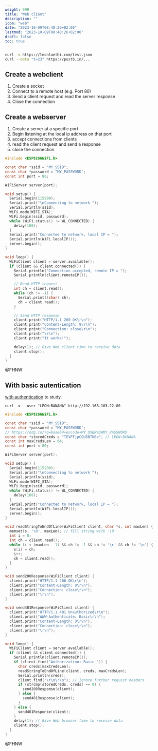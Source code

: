 ```yaml
---
weight: 999
title: "Web client"
description: ""
icon: "web"
date: "2023-10-09T08:48:26+02:00"
lastmod: "2023-10-09T08:48:26+02:00"
draft: false
toc: true
---
```


```bash
curl -v https://leonluethi.com/test.json
curl --data "t=23" https://postb.in/...
```

## Create a webclient

1. Create a socket
2. Connect to a remote host (e.g. Port 80)
3. Send a client request and read the server response
4. Close the connection

## Create a webserver

1. Create a server at a specific port
2. Begin listening at the local ip address on that port
3. accept connections from clients
4. read the client request and send a response
5. close the connection

```C
#include <ESP8266WiFi.h>

const char *ssid = "MY_SSID"; 
const char *password = "MY_PASSWORD";
const int port = 80;

WiFiServer server(port);

void setup() {
  Serial.begin(115200);
  Serial.print("\nConnecting to network ");
  Serial.println(ssid);
  WiFi.mode(WIFI_STA);
  WiFi.begin(ssid, password);
  while (WiFi.status() != WL_CONNECTED) {
    delay(100);
  }
  Serial.print("Connected to network, local IP = "); 
  Serial.println(WiFi.localIP());
  server.begin();
}

void loop() {
  WiFiClient client = server.available();
  if (client && client.connected()) {
    Serial.println("Connection accepted, remote IP = ");
    Serial.println(client.remoteIP());

    // Read HTTP request
    int ch = client.read();
    while (ch != -1) {
      Serial.print((char) ch);
      ch = client.read();
    }

    // Send HTTP response
    client.print("HTTP/1.1 200 OK\r\n");
    client.print("Content-Length: 9\r\n");
    client.print("Connection: close\r\n");
    client.print("\r\n");
    client.print("It works!");

    delay(1); // Give Web client time to receive data
    client.stop();
  }
}
```
@FHNW

## With basic autentication

[with authentication](https://github.com/tamberg/fhnw-iot/blob/master/04/Arduino/ESP8266_WebServerSecureBasicAuth/ESP8266_WebServerSecureBasicAuth.ino) to study.

`curl -v --user "LEON:BANANA" http://192.168.103.22:80`

```C
#include <ESP8266WiFi.h>

const char *ssid = "MY_SSID"; 
const char *password = "MY_PASSWORD";
// https://ddg.co/?q=base64+encode+MY_USER%3AMY_PASSWORD
const char *storedCreds = "TEVPTjpCQU5BTkE="; // LEON:BANANA
const int maxCredsLen = 64;
const int port = 80;

WiFiServer server(port);

void setup() {
  Serial.begin(115200);
  Serial.print("\nConnecting to network ");
  Serial.println(ssid);
  WiFi.mode(WIFI_STA);
  WiFi.begin(ssid, password);
  while (WiFi.status() != WL_CONNECTED) {
    delay(100);
  }
  Serial.print("Connected to network, local IP = "); 
  Serial.println(WiFi.localIP());
  server.begin();
}

void readStringToEndOfLine(WiFiClient client, char *s, int maxLen) {
  memset(s, '\0', maxLen); // fill string with '\0'
  int i = 0;
  int ch = client.read();
  while (i < (maxLen - 1) && ch != -1 && ch != '\r' && ch != '\n') {
    s[i] = ch;
    i++;
    ch = client.read();
  }
}

void send200Response(WiFiClient client) {
  client.print("HTTP/1.1 200 OK\r\n");
  client.print("Content-Length: 0\r\n");
  client.print("Connection: close\r\n");
  client.print("\r\n");
}

void send401Response(WiFiClient client) {
  client.print("HTTP/1.1 401 Unauthorized\r\n");
  client.print("WWW-Authenticate: Basic\r\n");
  client.print("Content-Length: 0\r\n");
  client.print("Connection: close\r\n");
  client.print("\r\n");
}

void loop() {
  WiFiClient client = server.available();
  if (client && client.connected()) {
    Serial.println(client.remoteIP());
    if (client.find("Authorization: Basic ")) {
      char creds[maxCredsLen];
      readStringToEndOfLine(client, creds, maxCredsLen);
      Serial.println(creds);
      client.find("\r\n\r\n"); // Ignore further request headers
      if (strcmp(storedCreds, creds) == 0) {
        send200Response(client);
      } else {
        send401Response(client);
      }
    } else {
      send401Response(client);
    }
    delay(1); // Give Web browser time to receive data
    client.stop();
  }
}
```
@FHNW
